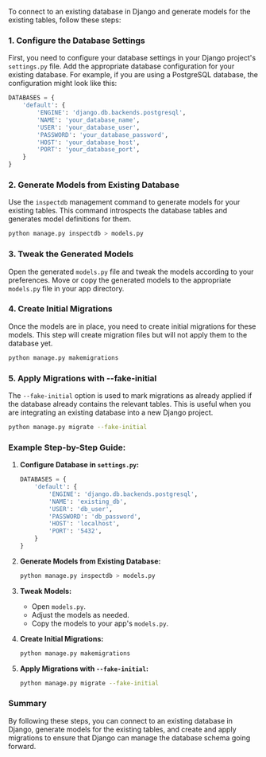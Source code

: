 To connect to an existing database in Django and generate models for the existing tables, follow these steps:

### 1. Configure the Database Settings

First, you need to configure your database settings in your Django project's `settings.py` file. Add the appropriate database configuration for your existing database. For example, if you are using a PostgreSQL database, the configuration might look like this:

```python
DATABASES = {
    'default': {
        'ENGINE': 'django.db.backends.postgresql',
        'NAME': 'your_database_name',
        'USER': 'your_database_user',
        'PASSWORD': 'your_database_password',
        'HOST': 'your_database_host',
        'PORT': 'your_database_port',
    }
}
```

### 2. Generate Models from Existing Database

Use the `inspectdb` management command to generate models for your existing tables. This command introspects the database tables and generates model definitions for them.

```bash
python manage.py inspectdb > models.py
```

### 3. Tweak the Generated Models

Open the generated `models.py` file and tweak the models according to your preferences. Move or copy the generated models to the appropriate `models.py` file in your app directory.

### 4. Create Initial Migrations

Once the models are in place, you need to create initial migrations for these models. This step will create migration files but will not apply them to the database yet.

```bash
python manage.py makemigrations
```

### 5. Apply Migrations with --fake-initial

The `--fake-initial` option is used to mark migrations as already applied if the database already contains the relevant tables. This is useful when you are integrating an existing database into a new Django project.

```bash
python manage.py migrate --fake-initial
```

### Example Step-by-Step Guide:

1. **Configure Database in `settings.py`:**

   ```python
   DATABASES = {
       'default': {
           'ENGINE': 'django.db.backends.postgresql',
           'NAME': 'existing_db',
           'USER': 'db_user',
           'PASSWORD': 'db_password',
           'HOST': 'localhost',
           'PORT': '5432',
       }
   }
   ```

2. **Generate Models from Existing Database:**

   ```bash
   python manage.py inspectdb > models.py
   ```

3. **Tweak Models:**

   - Open `models.py`.
   - Adjust the models as needed.
   - Copy the models to your app's `models.py`.

4. **Create Initial Migrations:**

   ```bash
   python manage.py makemigrations
   ```

5. **Apply Migrations with `--fake-initial`:**

   ```bash
   python manage.py migrate --fake-initial
   ```

### Summary

By following these steps, you can connect to an existing database in Django, generate models for the existing tables, and create and apply migrations to ensure that Django can manage the database schema going forward.